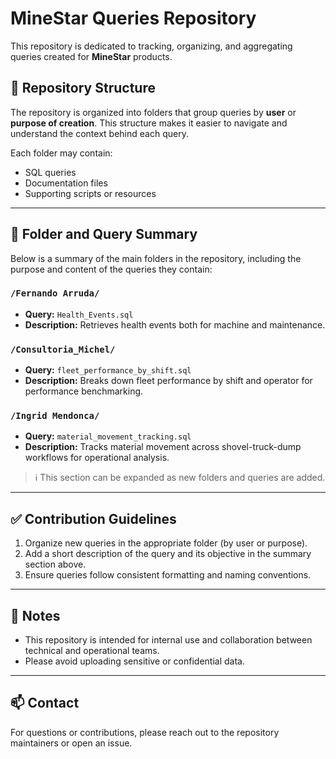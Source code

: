 # MineStar Queries Repository

This repository is dedicated to tracking, organizing, and aggregating queries created for **MineStar** products.

## 📁 Repository Structure

The repository is organized into folders that group queries by **user** or **purpose of creation**. This structure makes it easier to navigate and understand the context behind each query.

Each folder may contain:
- SQL queries
- Documentation files
- Supporting scripts or resources

---

## 🧭 Folder and Query Summary

Below is a summary of the main folders in the repository, including the purpose and content of the queries they contain:

### `/Fernando Arruda/`
- **Query:** `Health_Events.sql`
- **Description:** Retrieves health events both for machine and maintenance.

### `/Consultoria_Michel/`
- **Query:** `fleet_performance_by_shift.sql`
- **Description:** Breaks down fleet performance by shift and operator for performance benchmarking.

### `/Ingrid Mendonca/`
- **Query:** `material_movement_tracking.sql`
- **Description:** Tracks material movement across shovel-truck-dump workflows for operational analysis.

> ℹ️ This section can be expanded as new folders and queries are added.

---

## ✅ Contribution Guidelines

1. Organize new queries in the appropriate folder (by user or purpose).
2. Add a short description of the query and its objective in the summary section above.
3. Ensure queries follow consistent formatting and naming conventions.

---

## 📌 Notes

- This repository is intended for internal use and collaboration between technical and operational teams.
- Please avoid uploading sensitive or confidential data.

---

## 📫 Contact

For questions or contributions, please reach out to the repository maintainers or open an issue.

